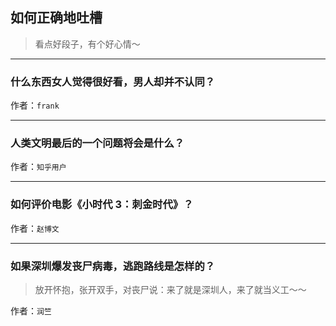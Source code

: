 ## 如何正确地吐槽

> 看点好段子，有个好心情～


 
---

### 什么东西女人觉得很好看，男人却并不认同？

> 


作者：`frank`

---

### 人类文明最后的一个问题将会是什么？

> 


作者：`知乎用户`

---

### 如何评价电影《小时代 3：刺金时代》？

> 


作者：`赵博文`

---

### 如果深圳爆发丧尸病毒，逃跑路线是怎样的？

> 放开怀抱，张开双手，对丧尸说：来了就是深圳人，来了就当义工～～


作者：`润竺`